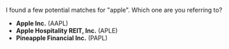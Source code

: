 I found a few potential matches for "apple". Which one are you referring to?

* **Apple Inc.** (AAPL)
* **Apple Hospitality REIT, Inc.** (APLE)
* **Pineapple Financial Inc.** (PAPL)